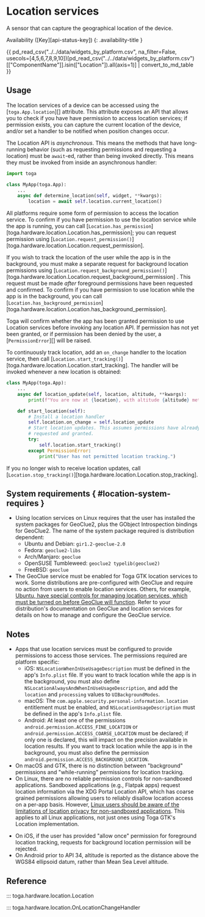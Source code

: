 # Location services

A sensor that can capture the geographical location of the device.

Availability ([Key][api-status-key])  <!-- rumdl-disable-line MD013 -->
{: .availability-title }

{{ pd_read_csv("../../data/widgets_by_platform.csv", na_filter=False, usecols=[4,5,6,7,8,9,10])[pd_read_csv("../../data/widgets_by_platform.csv")[["ComponentName"]].isin(["Location"]).all(axis=1)] | convert_to_md_table }}

## Usage

The location services of a device can be accessed using the [`toga.App.location`][] attribute. This attribute exposes an API that allows you to check if you have have permission to access location services; if permission exists, you can capture the current location of the device, and/or set a handler to be notified when position changes occur.

The Location API is *asynchronous*. This means the methods that have long-running behavior (such as requesting permissions and requesting a location) must be `await`-ed, rather than being invoked directly. This means they must be invoked from inside an asynchronous handler:

```python
import toga

class MyApp(toga.App):
    ...
    async def determine_location(self, widget, **kwargs):
        location = await self.location.current_location()
```

All platforms require some form of permission to access the location service. To confirm if you have permission to use the location service while the app is running, you can call [`Location.has_permission`][toga.hardware.location.Location.has_permission]; you can request permission using [`Location.request_permission()`][toga.hardware.location.Location.request_permission].

If you wish to track the location of the user while the app is in the background, you must make a separate request for background location permissions using [`Location.request_background_permission()`][toga.hardware.location.Location.request_background_permission] . This request must be made *after* foreground permissions have been requested and confirmed. To confirm if you have permission to use location while the app is in the background, you can call [`Location.has_background_permission`][toga.hardware.location.Location.has_background_permission].

Toga will confirm whether the app has been granted permission to use Location services before invoking any location API. If permission has not yet been granted, or if permission has been denied by the user, a [`PermissionError`][] will be raised.

To continuously track location, add an `on_change` handler to the location service, then call [`Location.start_tracking()`][toga.hardware.location.Location.start_tracking]. The handler will be invoked whenever a new location is obtained:

```python
class MyApp(toga.App):
    ...
    async def location_update(self, location, altitude, **kwargs):
        print(f"You are now at {location}, with altitude {altitude} meters")

    def start_location(self):
        # Install a location handler
        self.location.on_change = self.location_update
        # Start location updates. This assumes permissions have already been
        # requested and granted.
        try:
            self.location.start_tracking()
        except PermissionError:
            print("User has not permitted location tracking.")
```

If you no longer wish to receive location updates, call [`Location.stop_tracking()`][toga.hardware.location.Location.stop_tracking].

## System requirements  { #location-system-requires }

- Using location services on Linux requires that the user has installed the system packages for GeoClue2, plus the GObject Introspection bindings for GeoClue2. The name of the system package required is distribution dependent:
    - Ubuntu and Debian: `gir1.2-geoclue-2.0`
    - Fedora: `geoclue2-libs`
    - Arch/Manjaro: `geoclue`
    - OpenSUSE Tumbleweed: `geoclue2 typelib(geoclue2)`
    - FreeBSD: `geoclue`
- The GeoClue service must be enabled for Toga GTK location services to work. Some distributions are pre-configured with GeoClue and require no action from users to enable location services. Others, for example, [Ubuntu, have special controls for managing location services, which must be turned on before GeoClue will function](https://help.ubuntu.com/stable/ubuntu-help/privacy-location.html). Refer to your distribution's documentation on GeoClue and location services for details on how to manage and configure the GeoClue service.

## Notes

- Apps that use location services must be configured to provide permissions to access those services. The permissions required are platform specific:
    - iOS: `NSLocationWhenInUseUsageDescription` must be defined in the app's `Info.plist` file. If you want to track location while the app is in the background, you must also define `NSLocationAlwaysAndWhenInUseUsageDescription`, and add the `location` and `processing` values to `UIBackgroundModes`.
    - macOS: The `com.apple.security.personal-information.location` entitlement must be enabled, and `NSLocationUsageDescription` must be defined in the app's `Info.plist` file.
    - Android: At least one of the permissions `android.permission.ACCESS_FINE_LOCATION` or `android.permission.ACCESS_COARSE_LOCATION` must be declared; if only one is declared, this will impact on the precision available in location results. If you want to track location while the app is in the background, you must also define the permission `android.permission.ACCESS_BACKGROUND_LOCATION`.
- On macOS and GTK, there is no distinction between "background" permissions and "while-running" permissions for location tracking.
- On Linux, there are no reliable permission controls for non-sandboxed applications. Sandboxed applications (e.g., Flatpak apps) request location information via the XDG Portal Location API, which has coarse grained permissions allowing users to reliably disallow location access on a per-app basis. However, [Linux users should be aware of the limitations of location privacy for non-sandboxed applications](https://gitlab.freedesktop.org/geoclue/geoclue/-/issues/111). This applies to all Linux applications, not just ones using Toga GTK's Location implementation.

<!-- -->

- On iOS, if the user has provided "allow once" permission for foreground location tracking, requests for background location permission will be rejected.
- On Android prior to API 34, altitude is reported as the distance above the WGS84 ellipsoid datum, rather than Mean Sea Level altitude.

## Reference

::: toga.hardware.location.Location

::: toga.hardware.location.OnLocationChangeHandler
